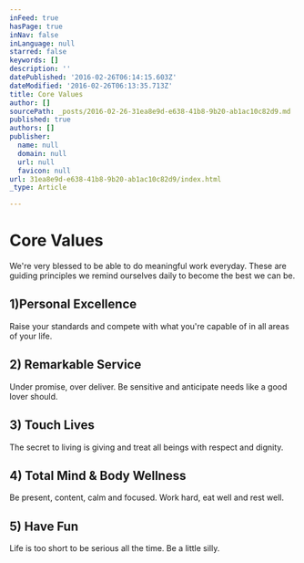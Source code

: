```yaml
---
inFeed: true
hasPage: true
inNav: false
inLanguage: null
starred: false
keywords: []
description: ''
datePublished: '2016-02-26T06:14:15.603Z'
dateModified: '2016-02-26T06:13:35.713Z'
title: Core Values
author: []
sourcePath: _posts/2016-02-26-31ea8e9d-e638-41b8-9b20-ab1ac10c82d9.md
published: true
authors: []
publisher:
  name: null
  domain: null
  url: null
  favicon: null
url: 31ea8e9d-e638-41b8-9b20-ab1ac10c82d9/index.html
_type: Article

---
```

# Core Values

We're very blessed to be able to do meaningful work everyday. These are guiding principles we remind ourselves daily to become the best we can be.

## 1)Personal Excellence 

Raise your standards and compete with what you're capable of in all areas of your life.

## 2) Remarkable Service

Under promise, over deliver. Be sensitive and anticipate needs like a good lover should.

## 3) Touch Lives 

The secret to living is giving and treat all beings with respect and dignity.

## 4) Total Mind & Body Wellness 

Be present, content, calm and focused. Work hard, eat well and rest well.

## 5) Have Fun 

Life is too short to be serious all the time. Be a little silly.